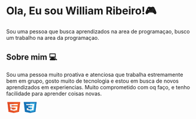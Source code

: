  # Ola, Eu sou William Ribeiro!🎮
Sou uma pessoa que busca aprendizados na area de programaçao, busco um trabalho na area 
da programaçao.

## Sobre mim 💻
Sou uma pessoa muito proativa e atenciosa que trabalha estremamente bem em grupo,
gosto muito de tecnologia e estou em busca de novos aprendizados em experiencias.
Muito comprometido com oq faço, e tenho facilidade para aprender coisas novas.

  <img align="center" alt="William-HTML" height="30" width="40" src="https://raw.githubusercontent.com/devicons/devicon/master/icons/html5/html5-original.svg">
  <img align="center" alt="William-CSS" height="30" width="40" src="https://raw.githubusercontent.com/devicons/devicon/master/icons/css3/css3-original.svg">
